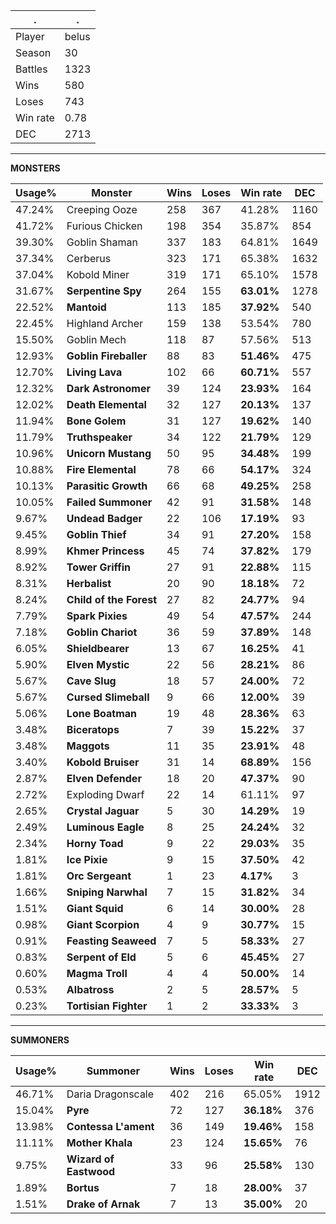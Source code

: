 .|.
|-|-
Player|belus
Season|30
Battles|1323
Wins|580
Loses|743
Win rate|0.78
DEC|2713

---
**MONSTERS**

Usage%|Monster|Wins|Loses|Win rate|DEC|
-|-|-|-|-|-|
47.24%|Creeping Ooze|258|367|41.28%|1160|
41.72%|Furious Chicken|198|354|35.87%|854|
39.30%|Goblin Shaman|337|183|64.81%|1649|
37.34%|Cerberus|323|171|65.38%|1632|
37.04%|Kobold Miner|319|171|65.10%|1578|
31.67%|**Serpentine Spy**|264|155|**63.01%**|1278|
22.52%|**Mantoid**|113|185|**37.92%**|540|
22.45%|Highland Archer|159|138|53.54%|780|
15.50%|Goblin Mech|118|87|57.56%|513|
12.93%|**Goblin Fireballer**|88|83|**51.46%**|475|
12.70%|**Living Lava**|102|66|**60.71%**|557|
12.32%|**Dark Astronomer**|39|124|**23.93%**|164|
12.02%|**Death Elemental**|32|127|**20.13%**|137|
11.94%|**Bone Golem**|31|127|**19.62%**|140|
11.79%|**Truthspeaker**|34|122|**21.79%**|129|
10.96%|**Unicorn Mustang**|50|95|**34.48%**|199|
10.88%|**Fire Elemental**|78|66|**54.17%**|324|
10.13%|**Parasitic Growth**|66|68|**49.25%**|258|
10.05%|**Failed Summoner**|42|91|**31.58%**|148|
9.67%|**Undead Badger**|22|106|**17.19%**|93|
9.45%|**Goblin Thief**|34|91|**27.20%**|158|
8.99%|**Khmer Princess**|45|74|**37.82%**|179|
8.92%|**Tower Griffin**|27|91|**22.88%**|115|
8.31%|**Herbalist**|20|90|**18.18%**|72|
8.24%|**Child of the Forest**|27|82|**24.77%**|94|
7.79%|**Spark Pixies**|49|54|**47.57%**|244|
7.18%|**Goblin Chariot**|36|59|**37.89%**|148|
6.05%|**Shieldbearer**|13|67|**16.25%**|41|
5.90%|**Elven Mystic**|22|56|**28.21%**|86|
5.67%|**Cave Slug**|18|57|**24.00%**|72|
5.67%|**Cursed Slimeball**|9|66|**12.00%**|39|
5.06%|**Lone Boatman**|19|48|**28.36%**|63|
3.48%|**Biceratops**|7|39|**15.22%**|37|
3.48%|**Maggots**|11|35|**23.91%**|48|
3.40%|**Kobold Bruiser**|31|14|**68.89%**|156|
2.87%|**Elven Defender**|18|20|**47.37%**|90|
2.72%|Exploding Dwarf|22|14|61.11%|97|
2.65%|**Crystal Jaguar**|5|30|**14.29%**|19|
2.49%|**Luminous Eagle**|8|25|**24.24%**|32|
2.34%|**Horny Toad**|9|22|**29.03%**|35|
1.81%|**Ice Pixie**|9|15|**37.50%**|42|
1.81%|**Orc Sergeant**|1|23|**4.17%**|3|
1.66%|**Sniping Narwhal**|7|15|**31.82%**|34|
1.51%|**Giant Squid**|6|14|**30.00%**|28|
0.98%|**Giant Scorpion**|4|9|**30.77%**|15|
0.91%|**Feasting Seaweed**|7|5|**58.33%**|27|
0.83%|**Serpent of Eld**|5|6|**45.45%**|27|
0.60%|**Magma Troll**|4|4|**50.00%**|14|
0.53%|**Albatross**|2|5|**28.57%**|5|
0.23%|**Tortisian Fighter**|1|2|**33.33%**|3|

---
**SUMMONERS**

Usage%|Summoner|Wins|Loses|Win rate|DEC|
-|-|-|-|-|-|
46.71%|Daria Dragonscale|402|216|65.05%|1912|
15.04%|**Pyre**|72|127|**36.18%**|376|
13.98%|**Contessa L'ament**|36|149|**19.46%**|158|
11.11%|**Mother Khala**|23|124|**15.65%**|76|
9.75%|**Wizard of Eastwood**|33|96|**25.58%**|130|
1.89%|**Bortus**|7|18|**28.00%**|37|
1.51%|**Drake of Arnak**|7|13|**35.00%**|20|
